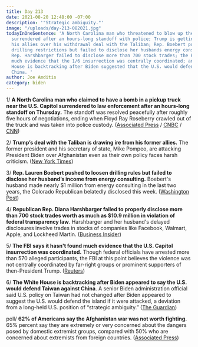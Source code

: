 ```yaml
---
title: Day 213
date: 2021-08-20 12:48:00 -07:00
description: '"Strategic ambiguity."'
image: "/uploads/day-213-082021.jpg"
todayInOneSentence: 'A North Carolina man who threatened to blow up the U.S. Capitol
  surrendered after an hours-long standoff with police; Trump is getting flak from
  his allies over his withdrawal deal with the Taliban; Rep. Boebert pushed to loosen
  drilling restrictions but failed to disclose her husbands energy consulting income;
  Rep. Harshbarger failed to disclose more than 700 stock trades; the FBI can''t find
  much evidence that the 1/6 insurrection was centrally coordinated; and the White
  House is backtracking after Biden suggested that the U.S. would defend Taiwan against
  China. '
author: Joe Amditis
category: biden
---
```


1/ **A North Carolina man who claimed to have a bomb in a pickup truck near the U.S. Capitol surrendered to law enforcement after an hours-long standoff on Thursday.** The standoff was resolved peacefully after roughly five hours of negotiations, ending when Floyd Ray Roseberry crawled out of the truck and was taken into police custody. ([Associated Press](https://apnews.com/article/courts-library-of-congress-171ea9c45873a98f0edb3b9a22997daf) / [CNBC](https://www.cnbc.com/2021/08/19/us-capitol-police-respond-to-report-of-suspicious-vehicle-near-library-of-congress.html) / [CNN](https://www.cnn.com/2021/08/19/politics/us-capitol-suspected-explosives/index.html))

2/ **Trump’s deal with the Taliban is drawing ire from his former allies.** The former president and his secretary of state, Mike Pompeo, are attacking President Biden over Afghanistan even as their own policy faces harsh criticism. ([New York Times](https://www.nytimes.com/2021/08/19/us/politics/trump-biden-afghan-taliban.html))

3/ **Rep. Lauren Boebert pushed to loosen drilling rules but failed to disclose her husband’s income from energy consulting.** Boebert's husband made nearly $1 million from energy consulting in the last two years, the Colorado Republican belatedly disclosed this week. ([Washington Post](https://www.washingtonpost.com/politics/2021/08/19/boebert-energy-financial-disclosure/))

4/ **Republican Rep. Diana Harshbarger failed to properly disclose more than 700 stock trades worth as much as $10.9 million in violation of federal transparency law**. Harshbarger and her husband's delayed disclosures involve trades in stocks of companies like Facebook, Walmart, Apple, and Lockheed Martin. ([Business Insider](https://www.businessinsider.com/diana-harshbarger-congress-stocks-violation-stock-act-trades-tennessee-2021-8))

5/ **The FBI says it hasn't found much evidence that the U.S. Capitol insurrection was coordinated.** Though federal officials have arrested more than 570 alleged participants, the FBI at this point believes the violence was not centrally coordinated by far-right groups or prominent supporters of then-President Trump. ([Reuters](https://www.reuters.com/world/us/exclusive-fbi-finds-scant-evidence-us-capitol-attack-was-coordinated-sources-2021-08-20/))

6/ **The White House is backtracking after Biden appeared to say the U.S. would defend Taiwan against China**. A senior Biden administration official said U.S. policy on Taiwan had not changed after Biden appeared to suggest the U.S. would defend the island if it were attacked, a deviation from a long-held U.S. position of “strategic ambiguity.” ([The Guardian](https://www.theguardian.com/world/2021/aug/20/biden-taiwan-china-us-defence))

poll/ **62% of Americans say the Afghanistan war was not worth fighting.** 65% percent say they are extremely or very concerned about the dangers posed by domestic extremist groups, compared with 50% who are concerned about extremists from foreign countries. ([Associated Press](https://apnews.com/article/joe-biden-asia-pacific-afghanistan-only-on-ap-503a50cd8074ced7bc36d9c12e9fd2e4))
